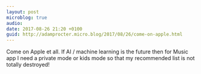 ```yaml
---
layout: post
microblog: true
audio: 
date: 2017-08-26 21:20 +0100
guid: http://adamprocter.micro.blog/2017/08/26/come-on-apple.html
---
```

Come on Apple et all. If AI / machine learning is the future then for Music app I need a private mode or kids mode so that my recommended list is not totally destroyed!
